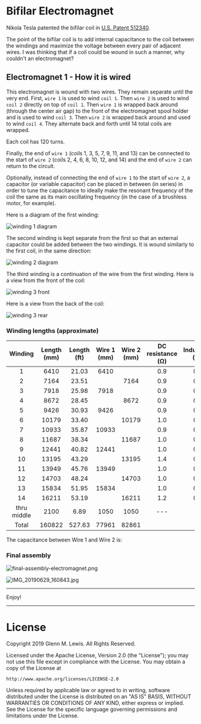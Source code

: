 # Bifilar Electromagnet

Nikola Tesla patented the bifilar coil in [U.S. Patent 512340](
https://teslauniverse.com/nikola-tesla/patents/us-patent-512340-coil-electro-magnets).

The point of the bifilar coil is to add internal capacitance to the coil
between the windings and maximize the voltage between every pair of adjacent
wires. I was thinking that if a coil could be wound in such a manner, why
couldn't an electromagnet?

## Electromagnet 1 - How it is wired

This electromagnet is wound with two wires. They remain separate until the
very end. First, `wire 1` is used to wind `coil 1`. Then `wire 2` is used
to wind `coil 2` directly on top of `coil 1`. Then `wire 1` is wrapped back
around (through the center air gap) to the front of the electromagnet spool
holder and is used to wind `coil 3`. Then `wire 2` is wrapped back around
and used to wind `coil 4`. They alternate back and forth until 14 total
coils are wrapped.

Each coil has 120 turns.

Finally, the end of `wire 1` (coils 1, 3, 5, 7, 9, 11, and 13) can be
connected to the start of `wire 2` (coils 2, 4, 6, 8, 10, 12, and 14)
and the end of `wire 2` can return to the circuit.

Optionally, instead of connecting the end of `wire 1` to the start of `wire 2`,
a capacitor (or variable capacitor) can be placed in between (in series)
in order to tune the capacitance to ideally make the resonant frequency
of the coil the same as its main oscillating frequency (in the case of
a brushless motor, for example).

Here is a diagram of the first winding:

![winding 1 diagram](coil1-winding-120turns-6920mm.png)

The second winding is kept separate from the first so that an external
capacitor could be added between the two windings. It is wound similarly
to the first coil, in the same direction:

![winding 2 diagram](coil2-winding-120turns-7664mm.png)

The third winding is a continuation of the wire from the first winding.
Here is a view from the front of the coil:

![winding 3 front](coil3-front.png)

Here is a view from the back of the coil:

![winding 3 rear](coil3-rear.png)

### Winding lengths (approximate)

|  Winding  | Length (mm) | Length (ft) | Wire 1 (mm) | Wire 2 (mm) | DC resistance (Ω) | Inductance (mH) |
|   :---:   |   :---:     |   :---:     |   :---:     |   :---:     |      :---:        |      :---:      |
|     1     |    6410     |   21.03     |    6410     |             |       0.9         |      0.03       |
|     2     |    7164     |   23.51     |             |    7164     |       0.9         |      0.03       |
|     3     |    7918     |   25.98     |    7918     |             |       0.9         |      0.03       |
|     4     |    8672     |   28.45     |             |    8672     |       0.9         |      0.02       |
|     5     |    9426     |   30.93     |    9426     |             |       0.9         |      0.04       |
|     6     |   10179     |   33.40     |             |   10179     |       1.0         |      0.04       |
|     7     |   10933     |   35.87     |   10933     |             |       0.9         |      0.05       |
|     8     |   11687     |   38.34     |             |   11687     |       1.0         |      0.05       |
|     9     |   12441     |   40.82     |   12441     |             |       1.0         |      0.06       |
|    10     |   13195     |   43.29     |             |   13195     |       1.4         |      0.06       |
|    11     |   13949     |   45.76     |   13949     |             |       1.0         |      0.07       |
|    12     |   14703     |   48.24     |             |   14703     |       1.0         |      0.07       |
|    13     |   15834     |   51.95     |   15834     |             |       1.0         |      0.07       |
|    14     |   16211     |   53.19     |             |   16211     |       1.2         |      0.07       |
|thru middle|    2100     |    6.89     |    1050     |    1050     |       ---         |       ---       |
|  Total    |  160822     |  527.63     |   77961     |   82861     |                   |                 |

The capacitance between Wire 1 and Wire 2 is:

### Final assembly

![final-assembly-electromagnet.png](final-assembly-electromagnet.png)

![IMG_20190629_160843.jpg](IMG_20190629_160843.jpg)

----------------------------------------------------------------------

Enjoy!

----------------------------------------------------------------------

# License

Copyright 2019 Glenn M. Lewis. All Rights Reserved.

Licensed under the Apache License, Version 2.0 (the "License");
you may not use this file except in compliance with the License.
You may obtain a copy of the License at

    http://www.apache.org/licenses/LICENSE-2.0

Unless required by applicable law or agreed to in writing, software
distributed under the License is distributed on an "AS IS" BASIS,
WITHOUT WARRANTIES OR CONDITIONS OF ANY KIND, either express or implied.
See the License for the specific language governing permissions and
limitations under the License.
